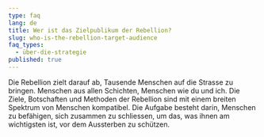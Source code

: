 ```yaml
---
type: faq
lang: de
title: Wer ist das Zielpublikum der Rebellion?
slug: who-is-the-rebellion-target-audience
faq_types:
  - über-die-strategie
published: true
---
```

Die Rebellion zielt darauf ab, Tausende Menschen auf die Strasse zu bringen. Menschen aus allen Schichten, Menschen wie du und ich. Die Ziele, Botschaften und Methoden der Rebellion sind mit einem breiten Spektrum von Menschen kompatibel. Die Aufgabe besteht darin, Menschen zu befähigen, sich zusammen zu schliessen, um das, was ihnen am wichtigsten ist, vor dem Aussterben zu schützen.
